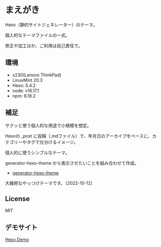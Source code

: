 # まえがき

Hexo（静的サイトジェネレーター）のテーマ。

個人的なテーマファイルの一式。

修正や加工ほか、ご利用は自己責任で。


## 環境

- x230(Lenovo ThinkPad)
- LinuxMint 20.3
- Hexo: 5.4.2
- node: v16.17.1
- npm: 8.19.2


## 補足

サクッと使う個人的な用途で小規模を想定。

Hexoの _post に投稿（.mdファイル）で、年月日のアーカイブをベースに、カテゴリーやタグで仕分けるイメージ。

個人的に使うシンプルなテーマ。

generator-hexo-theme から表示させたいことを組み合わせて作成。

- [generator-hexo-theme](https://github.com/tcrowe/generator-hexo-theme)

大雑把なやっつけテーマです。（2022-10-12）


## License

MIT


## デモサイト

[Hexo Demo](https://hexo-do-simple.netlify.app/)
